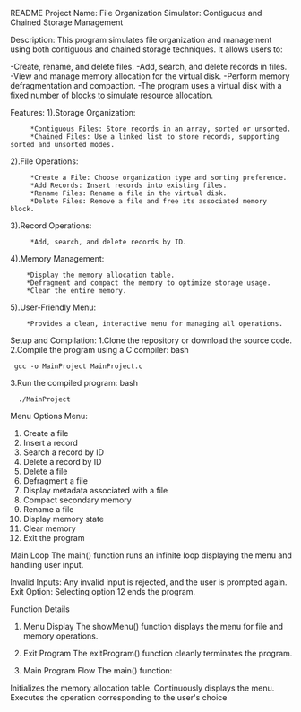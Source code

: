 README
Project Name:
File Organization Simulator: Contiguous and Chained Storage Management

Description:
This program simulates file organization and management using both contiguous and chained storage techniques. It allows users to:

-Create, rename, and delete files.
-Add, search, and delete records in files.
-View and manage memory allocation for the virtual disk.
-Perform memory defragmentation and compaction.
-The program uses a virtual disk with a fixed number of blocks to simulate resource allocation.

Features:
1).Storage Organization:

         *Contiguous Files: Store records in an array, sorted or unsorted.
         *Chained Files: Use a linked list to store records, supporting sorted and unsorted modes.
2).File Operations:

         *Create a File: Choose organization type and sorting preference.
         *Add Records: Insert records into existing files.
         *Rename Files: Rename a file in the virtual disk.
         *Delete Files: Remove a file and free its associated memory block.
3).Record Operations:

         *Add, search, and delete records by ID.
4).Memory Management:

        *Display the memory allocation table.
        *Defragment and compact the memory to optimize storage usage.
        *Clear the entire memory.
5).User-Friendly Menu:

        *Provides a clean, interactive menu for managing all operations.

Setup and Compilation:
1.Clone the repository or download the source code.
2.Compile the program using a C compiler:
bash

     gcc -o MainProject MainProject.c

3.Run the compiled program:
bash

      ./MainProject

Menu Options
Menu:
1. Create a file
2. Insert a record
3. Search a record by ID
4. Delete a record by ID
5. Delete a file
6. Defragment a file
7. Display metadata associated with a file
8. Compact secondary memory
9. Rename a file
10. Display memory state
11. Clear memory
12. Exit the program

Main Loop
The main() function runs an infinite loop displaying the menu and handling user input.

Invalid Inputs: Any invalid input is rejected, and the user is prompted again.
Exit Option: Selecting option 12 ends the program.

Function Details
1. Menu Display
The showMenu() function displays the menu for file and memory operations.

2. Exit Program
The exitProgram() function cleanly terminates the program.

3. Main Program Flow
The main() function:

Initializes the memory allocation table.
Continuously displays the menu.
Executes the operation corresponding to the user's choice

        
